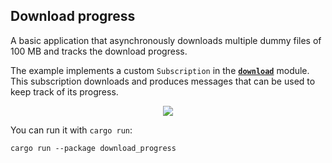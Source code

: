 ## Download progress

A basic application that asynchronously downloads multiple dummy files of 100 MB and tracks the download progress.

The example implements a custom `Subscription` in the __[`download`](src/download.rs)__ module. This subscription downloads and produces messages that can be used to keep track of its progress.

<div align="center">
  <img src="https://iced.rs/examples/download_progress.gif">
</div>

You can run it with `cargo run`:

```
cargo run --package download_progress
```
